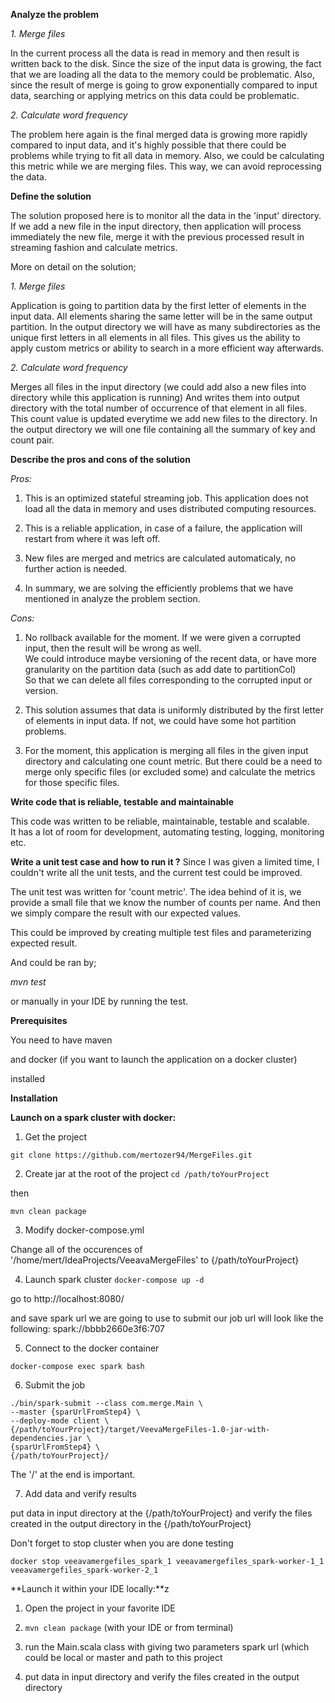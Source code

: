 **Analyze the problem**

*1. Merge files*

In the current process all the data is read in memory and then result is written back to the disk.
Since the size of the input data is growing, the fact that we are loading all the data to the memory could be problematic.
Also, since the result of merge is going to grow exponentially compared to input data, searching or applying metrics on this data could be problematic.


*2.  Calculate word frequency*

The problem here again is the final merged data is growing more rapidly compared to input data, and it's highly possible that there could be
problems while trying to fit all data in memory. Also, we could be calculating this metric while we are merging files. This way, we can avoid
reprocessing the data.


**Define the solution**

The solution proposed here is to monitor all the data in the 'input' directory. If we add a new file in the input directory, then
application will process immediately the new file, merge it with the previous processed result in streaming fashion and calculate metrics.


More on detail on the solution;

*1. Merge files*

Application is going to partition data by the first letter of elements in the input data. All elements sharing the same letter will be in the same output
partition. In the output directory we will have as many subdirectories as the unique first letters in all elements in all files.
This gives us the ability to apply custom metrics or ability to search in a more efficient way afterwards.



*2.  Calculate word frequency*

Merges all files in the input directory (we could add also a new files into directory while this application is running)
And writes them into output directory with the total number of occurrence of that element in all files.  
This count value is updated everytime we add new files to the directory.
In the output directory we will one file containing all the summary of key and count pair.


**Describe the pros and cons of the solution**

*Pros:*

1. This is an optimized stateful streaming job. This application does not load all the data in memory and uses distributed computing resources.

2. This is a reliable application, in case of a failure, the application will restart from where it was left off.

3. New files are merged and metrics are calculated automaticaly, no further action is needed.

4. In summary, we are solving the efficiently problems that we have mentioned in analyze the problem section.

*Cons:*

1. No rollback available for the moment. If we were given a corrupted input, then the result will be wrong as well.  
We could introduce maybe versioning of the recent data, or have more granularity on the partition data (such as add date to partitionCol)  
So that we can delete all files corresponding to the corrupted input or version.

2. This solution assumes that data is uniformly distributed by the first letter of elements in input data. If not, we could have some hot partition problems.

3. For the moment, this application is merging all files in the given input directory and calculating one count metric.
But there could be a need to merge only specific files (or excluded some) and calculate the metrics for those specific files.


**Write code that is reliable, testable and maintainable**

This code was written to be reliable, maintainable, testable and scalable.  
It has a lot of room for development, automating testing, logging, monitoring etc.


**Write a unit test case and how to run it ?**
Since I was given a limited time, I couldn't write all the unit tests, and the current test could be improved.

The unit test was written for 'count metric'. The idea behind of it is, we provide a small file that we know the number of counts per name.
And then we simply compare the result with our expected values.

This could be improved by creating multiple test files and parameterizing expected result.

And could be ran by;

*mvn test*

or manually in your IDE by running the test.

**Prerequisites**

You need to have maven

and docker (if you want to launch the application on a docker cluster)

installed

**Installation**


**Launch on a spark cluster with docker:**


1. Get the project

```git clone https://github.com/mertozer94/MergeFiles.git```

2. Create jar at the root of the project
```cd /path/toYourProject```

then

```mvn clean package```

3. Modify docker-compose.yml

Change all of the occurences of '/home/mert/IdeaProjects/VeeavaMergeFiles' to {/path/toYourProject}

4. Launch spark cluster
```docker-compose up -d```

go to http://localhost:8080/

and save spark url we are going to use to submit our job
url will look like the following: spark://bbbb2660e3f6:707

5. Connect to the docker container

```docker-compose exec spark bash```

6. Submit the job

```
./bin/spark-submit --class com.merge.Main \  
--master {sparUrlFromStep4} \  
--deploy-mode client \  
{/path/toYourProject}/target/VeevaMergeFiles-1.0-jar-with-dependencies.jar \  
{sparUrlFromStep4} \  
{/path/toYourProject}/
```

The '/' at the end is important.

7.  Add data and verify results

put data in input directory at the {/path/toYourProject} and verify the files created in the output directory in the {/path/toYourProject}


Don't forget to stop cluster when you are done testing

```docker stop veeavamergefiles_spark_1 veeavamergefiles_spark-worker-1_1 veeavamergefiles_spark-worker-2_1```

**Launch it within your IDE locally:**z

1. Open the project in your favorite IDE

2. ```mvn clean package``` (with your IDE or from terminal)

3. run the Main.scala class with giving two parameters spark url (which could be local or master and path to this project

4. put data in input directory and verify the files created in the output directory


